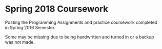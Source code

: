 # Spring 2018 Coursework

Posting the Programming Assignments and practice coursework completed in Spring 2016 Semester.

Some may be missing due to being handwritten and turned in or a backup was not made.